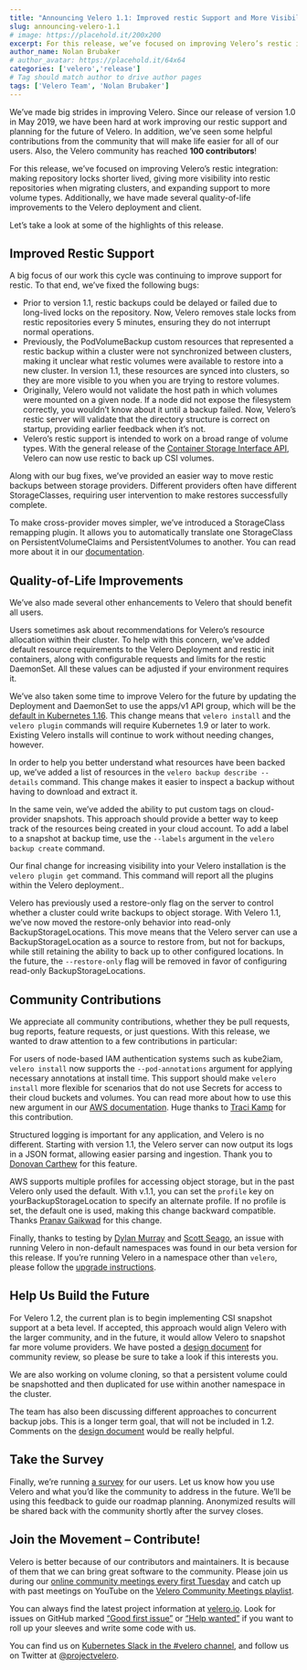 ```yaml
---
title: "Announcing Velero 1.1: Improved restic Support and More Visibility" 
slug: announcing-velero-1.1
# image: https://placehold.it/200x200
excerpt: For this release, we’ve focused on improving Velero’s restic integration - making repository locks shorter lived, giving more visibility into restic repositories when migrating clusters, and expanding support to more volume types.
author_name: Nolan Brubaker
# author_avatar: https://placehold.it/64x64
categories: ['velero','release']
# Tag should match author to drive author pages
tags: ['Velero Team', 'Nolan Brubaker']
---
```

We’ve made big strides in improving Velero. Since our release of version 1.0 in May 2019, we have been hard at work improving our restic support and planning for the future of Velero. In addition, we’ve seen some helpful contributions from the community that will make life easier for all of our users. Also, the Velero community has reached **100 contributors**!

For this release, we’ve focused on improving Velero’s restic integration: making repository locks shorter lived, giving more visibility into restic repositories when migrating clusters, and expanding support to more volume types. Additionally, we have made several quality-of-life improvements to the Velero deployment and client.

Let’s take a look at some of the highlights of this release.


## Improved Restic Support

A big focus of our work this cycle was continuing to improve support for restic. To that end, we’ve fixed the following bugs:


- Prior to version 1.1, restic backups could be delayed or failed due to long-lived locks on the repository. Now, Velero removes stale locks from restic repositories every 5 minutes, ensuring they do not interrupt normal operations.  
- Previously, the PodVolumeBackup custom resources that represented a restic backup within a cluster were not synchronized between clusters, making it unclear what restic volumes were available to restore into a new cluster. In version 1.1, these resources are synced into clusters, so they are more visible to you when you are trying to restore volumes.  
- Originally, Velero would not validate the host path in which volumes were mounted on a given node. If a node did not expose the filesystem correctly, you wouldn’t know about it until a backup failed. Now, Velero’s restic server will validate that the directory structure is correct on startup, providing earlier feedback when it’s not.  
- Velero’s restic support is intended to work on a broad range of volume types. With the general release of the [Container Storage Interface API](https://kubernetes.io/blog/2019/01/15/container-storage-interface-ga/), Velero can now use restic to back up CSI volumes.  

Along with our bug fixes, we’ve provided an easier way to move restic backups between storage providers. Different providers often have different StorageClasses, requiring user intervention to make restores successfully complete.

To make cross-provider moves simpler, we’ve introduced a StorageClass remapping plugin. It allows you to automatically translate one StorageClass on PersistentVolumeClaims and PersistentVolumes to another. You can read more about it in our [documentation](https://velero.io/docs/v1.1.0/restore-reference/#changing-pv-pvc-storage-classes).

## Quality-of-Life Improvements

We’ve also made several other enhancements to Velero that should benefit all users.

Users sometimes ask about recommendations for Velero’s resource allocation within their cluster. To help with this concern, we’ve added default resource requirements to the Velero Deployment and restic init containers, along with configurable requests and limits for the restic DaemonSet. All these values can be adjusted if your environment requires it.

We’ve also taken some time to improve Velero for the future by updating the Deployment and DaemonSet to use the apps/v1 API group, which will be the [default in Kubernetes 1.16](https://github.com/kubernetes/kubernetes/blob/master/CHANGELOG-1.16.md#action-required-3). This change means that `velero install` and the `velero plugin` commands will require Kubernetes 1.9 or later to work. Existing Velero installs will continue to work without needing changes, however.

In order to help you better understand what resources have been backed up, we’ve added a list of resources in the `velero backup describe --details` command. This change makes it easier to inspect a backup without having to download and extract it.

In the same vein, we’ve added the ability to put custom tags on cloud-provider snapshots. This approach should provide a better way to keep track of the resources being created in your cloud account. To add a label to a snapshot at backup time, use the `--labels` argument in the `velero backup create` command.

Our final change for increasing visibility into your Velero installation is the `velero plugin get` command. This command will report all the plugins within the Velero deployment..

Velero has previously used a restore-only flag on the server to control whether a cluster could write backups to object storage. With Velero 1.1, we’ve now moved the restore-only behavior into read-only BackupStorageLocations. This move means that the Velero server can use a BackupStorageLocation as a source to restore from, but not for backups, while still retaining the ability to back up to other configured locations. In the future, the `--restore-only` flag will be removed in favor of configuring read-only BackupStorageLocations.

## Community Contributions

We appreciate all community contributions, whether they be pull requests, bug reports, feature requests, or just questions. With this release, we wanted to draw attention to a few contributions in particular:

For users of node-based IAM authentication systems such as kube2iam, `velero install` now supports the `--pod-annotations` argument for applying necessary annotations at install time. This support should make `velero install` more flexible for scenarios that do not use Secrets for access to their cloud buckets and volumes. You can read more about how to use this new argument in our [AWS documentation](https://velero.io/docs/v1.1.0/aws-config/#alternative-setup-permissions-using-kube2iam). Huge thanks to [Traci Kamp](https://github.com/tlkamp) for this contribution.

Structured logging is important for any application, and Velero is no different. Starting with version 1.1, the Velero server can now output its logs in a JSON format, allowing easier parsing and ingestion. Thank you to [Donovan Carthew](https://github.com/carthewd) for this feature.

AWS supports multiple profiles for accessing object storage, but in the past Velero only used the default. With v.1.1, you can set the `profile` key on yourBackupStorageLocation to specify an alternate profile. If no profile is set, the default one is used, making this change backward compatible. Thanks [Pranav Gaikwad](https://github.com/pranavgaikwad) for this change.

Finally, thanks to testing by [Dylan Murray](https://github.com/dymurray) and [Scott Seago](https://github.com/sseago), an issue with running Velero in non-default namespaces was found in our beta version for this release. If you’re running Velero in a namespace other than `velero`, please follow the [upgrade instructions](https://velero.io/docs/v1.1.0/upgrade-to-1.1/).

## Help Us Build the Future

For Velero 1.2, the current plan is to begin implementing CSI snapshot support at a beta level. If accepted, this approach would align Velero with the larger community, and in the future, it would allow Velero to snapshot far more volume providers. We have posted a [design document](https://github.com/vmware-tanzu/velero/pull/1661) for community review, so please be sure to take a look if this interests you.

We are also working on volume cloning, so that a persistent volume could be snapshotted and then duplicated for use within another namespace in the cluster.

The team has also been discussing different approaches to concurrent backup jobs. This is a longer term goal, that will not be included in 1.2. Comments on the [design document](https://github.com/vmware-tanzu/velero/pull/1653) would be really helpful.

## Take the Survey

Finally, we’re running [a survey](https://velero.io/survey) for our users. Let us know how you use Velero and what you’d like the community to address in the future. We’ll be using this feedback to guide our roadmap planning. Anonymized results will be shared back with the community shortly after the survey closes.

## Join the Movement – Contribute!

Velero is better because of our contributors and maintainers. It is because of them that we can bring great software to the community. Please join us during our [online community meetings every first Tuesday](https://github.com/vmware-tanzu/velero-community) and catch up with past meetings on YouTube on the [Velero Community Meetings playlist](https://www.youtube.com/watch?v=nc48ocI-6go&list=PL7bmigfV0EqQRysvqvqOtRNk4L5S7uqwM).

You can always find the latest project information at [velero.io](https://velero.io). Look for issues on GitHub marked [“Good first issue”](https://github.com/vmware-tanzu/velero/issues?q=is:open+is:issue+label:%22Good+first+issue%22) or [“Help wanted”](https://github.com/vmware-tanzu/velero/issues?utf8=✓&q=is:open+is:issue+label:%22Help+wanted%22+) if you want to roll up your sleeves and write some code with us.

You can find us on [Kubernetes Slack in the #velero channel](https://kubernetes.slack.com/messages/C6VCGP4MT), and follow us on Twitter at [@projectvelero](https://twitter.com/projectvelero).
